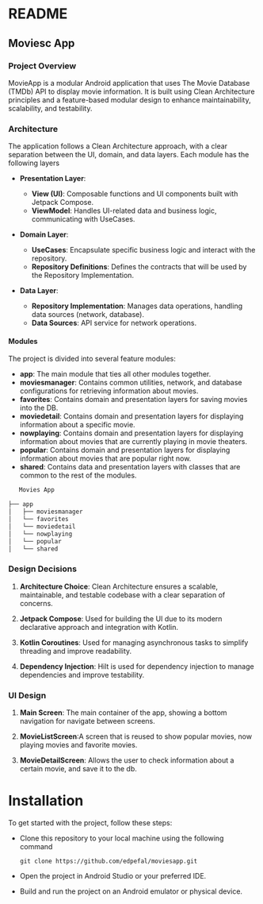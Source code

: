 # README

## Moviesc App

### Project Overview

MovieApp is a modular Android application that uses The Movie Database (TMDb) API to display movie information. It is built using Clean Architecture principles and a feature-based modular design to enhance maintainability, scalability, and testability.


### Architecture

The application follows a Clean Architecture approach, with a clear separation between the UI, domain, and data layers. Each module has the following layers


- **Presentation Layer**:
  - **View (UI)**: Composable functions and UI components built with Jetpack Compose.
  - **ViewModel**: Handles UI-related data and business logic, communicating with UseCases.

- **Domain Layer**:
  - **UseCases**: Encapsulate specific business logic and interact with the repository.
  - **Repository Definitions**: Defines the contracts that will be used by the Repository Implementation.

- **Data Layer**:
  - **Repository Implementation**: Manages data operations, handling data sources (network, database).
  - **Data Sources**: API service for network operations.

#### Modules
The project is divided into several feature modules:

- **app**: The main module that ties all other modules together.
- **moviesmanager**: Contains common utilities, network, and database configurations for retrieving information about movies.
- **favorites**: Contains domain and presentation layers for saving movies into the DB.
- **moviedetail**: Contains domain and presentation layers for displaying information about a specific movie.
- **nowplaying**: Contains domain and presentation layers for displaying information about movies that are currently playing in movie theaters.
- **popular**: Contains domain and presentation layers for displaying information about movies that are popular right now.
- **shared**: Contains data and presentation layers with classes that are common to the rest of the modules.

```kotlin
   Movies App

├── app
│   ├── moviesmanager
│   └── favorites
│   └── moviedetail
│   └── nowplaying
│   └── popular
│   └── shared


```





### Design Decisions

1. **Architecture Choice**: Clean Architecture ensures a scalable, maintainable, and testable codebase with a clear separation of concerns.


2. **Jetpack Compose**: Used for building the UI due to its modern declarative approach and integration with Kotlin.


3. **Kotlin Coroutines**: Used for managing asynchronous tasks to simplify threading and improve readability.


4. **Dependency Injection**: Hilt is used for dependency injection to manage dependencies and improve testability.

### UI Design

1. **Main Screen**: The main container of the app, showing a bottom navigation for navigate between screens.

2. **MovieListScreen**:A screen that is reused to show popular movies, now playing movies and favorite movies.

3. **MovieDetailScreen**: Allows the user to check information about a certain movie, and save it to the db.


# Installation
To get started with the project, follow these steps:

- Clone this repository to your local machine using the following command
  ```
  git clone https://github.com/edpefal/moviesapp.git
  ```
- Open the project in Android Studio or your preferred IDE.

- Build and run the project on an Android emulator or physical device.


